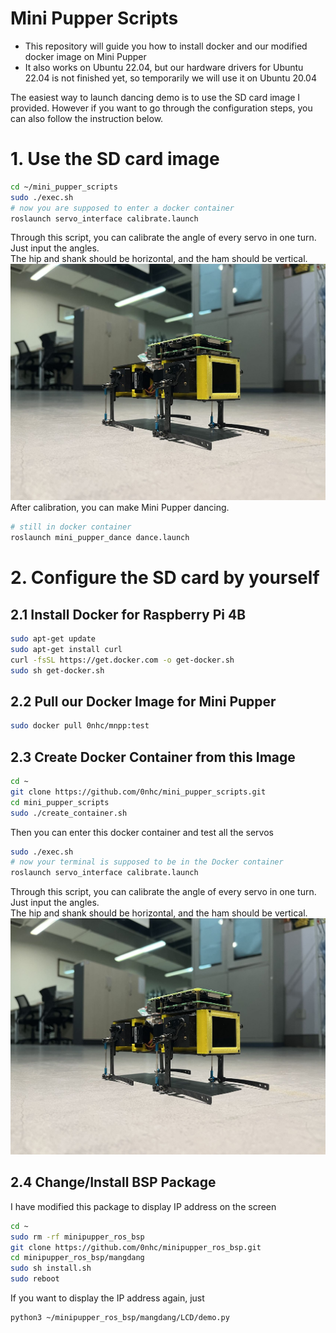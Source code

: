 # Mini Pupper Scripts

* This repository will guide you how to install docker and our modified docker image on Mini Pupper
* It also works on Ubuntu 22.04, but our hardware drivers for Ubuntu 22.04 is not finished yet, so temporarily we will use it on Ubuntu 20.04

The easiest way to launch dancing demo is to use the SD card image I provided. However if you want to go through the configuration steps, you can also follow the instruction below.

# 1. Use the SD card image

```sh
cd ~/mini_pupper_scripts
sudo ./exec.sh
# now you are supposed to enter a docker container
roslaunch servo_interface calibrate.launch
```
Through this script, you can calibrate the angle of every servo in one turn. Just input the angles.</br>
The hip and shank should be horizontal, and the ham should be vertical.</br>
![1](imgs/calibration.jpg)
After calibration, you can make Mini Pupper dancing.
```sh
# still in docker container
roslaunch mini_pupper_dance dance.launch
```

# 2. Configure the SD card by yourself

## 2.1 Install Docker for Raspberry Pi 4B

```sh
sudo apt-get update
sudo apt-get install curl
curl -fsSL https://get.docker.com -o get-docker.sh
sudo sh get-docker.sh
```

## 2.2 Pull our Docker Image for Mini Pupper

```sh
sudo docker pull 0nhc/mnpp:test
```

## 2.3 Create Docker Container from this Image

```sh
cd ~
git clone https://github.com/0nhc/mini_pupper_scripts.git
cd mini_pupper_scripts
sudo ./create_container.sh
```

Then you can enter this docker container and test all the servos

```sh
sudo ./exec.sh
# now your terminal is supposed to be in the Docker container
roslaunch servo_interface calibrate.launch
```
Through this script, you can calibrate the angle of every servo in one turn. Just input the angles.</br>
The hip and shank should be horizontal, and the ham should be vertical.</br>
![1](imgs/calibration.jpg)
## 2.4 Change/Install BSP Package

I have modified this package to display IP address on the screen

```sh
cd ~
sudo rm -rf minipupper_ros_bsp
git clone https://github.com/0nhc/minipupper_ros_bsp.git
cd minipupper_ros_bsp/mangdang
sudo sh install.sh
sudo reboot
```

If you want to display the IP address again, just

```sh
python3 ~/minipupper_ros_bsp/mangdang/LCD/demo.py
```
